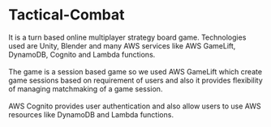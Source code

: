 # Tactical-Combat

It is a turn based online multiplayer strategy board game.
Technologies used are Unity, Blender and many AWS services like AWS GameLift, DynamoDB, Cognito and Lambda functions.
<br>
<br>
The game is a session based game so we used AWS GameLift which create game sessions based on requirement of users and also it provides flexibility of managing matchmaking of a game session. 
<br>
<br>
AWS Cognito provides user authentication and also allow users to use AWS resources like DynamoDB and Lambda functions.
